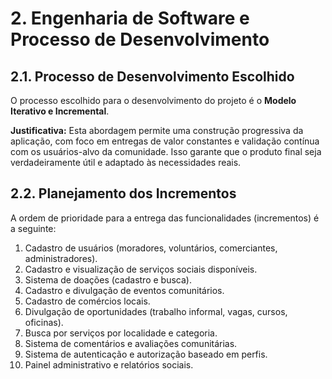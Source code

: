 # 2. Engenharia de Software e Processo de Desenvolvimento

## 2.1. Processo de Desenvolvimento Escolhido

O processo escolhido para o desenvolvimento do projeto é o **Modelo Iterativo e Incremental**.

**Justificativa:** Esta abordagem permite uma construção progressiva da aplicação, com foco em entregas de valor constantes e validação contínua com os usuários-alvo da comunidade. Isso garante que o produto final seja verdadeiramente útil e adaptado às necessidades reais.

## 2.2. Planejamento dos Incrementos

A ordem de prioridade para a entrega das funcionalidades (incrementos) é a seguinte:

1.  Cadastro de usuários (moradores, voluntários, comerciantes, administradores).
2.  Cadastro e visualização de serviços sociais disponíveis.
3.  Sistema de doações (cadastro e busca).
4.  Cadastro e divulgação de eventos comunitários.
5.  Cadastro de comércios locais.
6.  Divulgação de oportunidades (trabalho informal, vagas, cursos, oficinas).
7.  Busca por serviços por localidade e categoria.
8.  Sistema de comentários e avaliações comunitárias.
9.  Sistema de autenticação e autorização baseado em perfis.
10. Painel administrativo e relatórios sociais.